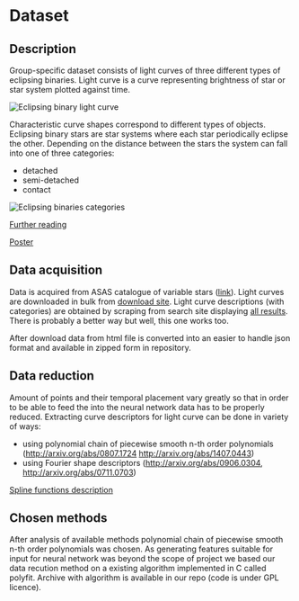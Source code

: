 Dataset
=======

Description
-----------

Group-specific dataset consists of light curves of three different types of eclipsing binaries. 
Light curve is a curve representing brightness of star or star system plotted against time. 

![Eclipsing binary light curve](https://mlnl.net/jg/peripheria/ebs/ex1.png)

Characteristic curve shapes correspond to different types of objects. 
Eclipsing binary stars are star systems where each star periodically eclipse the other. 
Depending on the distance between the stars the system can fall into one of three categories:

- detached
- semi-detached
- contact

![Eclipsing binaries categories](http://lifeng.lamost.org/courses/astrotoday/CHAISSON/AT320/IMAGES/AT20FG21.JPG)

[Further reading](http://books.google.cl/books/about/Eclipsing_Binary_Stars.html?id=W-mVhBx48GwC&redir_esc=y)

[Poster](https://www.tarleton.edu/observatory/posters/Katherine-Poster.pdf)

Data acquisition
----------------

Data is acquired from ASAS catalogue of variable stars ([link](http://www.astrouw.edu.pl/asas/?page=main)). Light curves are downloaded in bulk from [download site](http://www.astrouw.edu.pl/asas/?page=download). Light curve descriptions (with categories) are obtained by scraping from search site displaying [all results](http://www.astrouw.edu.pl/asas/?page=show&qty=all). There is probably a better way but well, this one works too.

After download data from html file is converted into an easier to handle json format and available in zipped form in repository.

Data reduction
--------------

Amount of points and their temporal placement vary greatly so that in order to be able to feed the into the neural network data has to be properly reduced. Extracting curve descriptors for light curve can be done in variety of ways:

- using polynomial chain of piecewise smooth n-th order polynomials (http://arxiv.org/abs/0807.1724 http://arxiv.org/abs/1407.0443)
- using Fourier shape descriptors (http://arxiv.org/abs/0906.0304, http://arxiv.org/abs/0711.0703)


[Spline functions description](http://folk.uio.no/in329/nchap5.pdf)

Chosen methods
--------------

After analysis of available methods polynomial chain of piecewise smooth n-th order polynomials was chosen. As generating features suitable for input for neural network was beyond the scope of project we based our data recution method on a existing algorithm implemented in C called polyfit. Archive with algorithm is available in our repo (code is under GPL licence).
